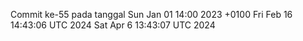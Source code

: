 Commit ke-55 pada tanggal Sun Jan 01 14:00 2023 +0100
Fri Feb 16 14:43:06 UTC 2024
Sat Apr  6 13:43:07 UTC 2024

